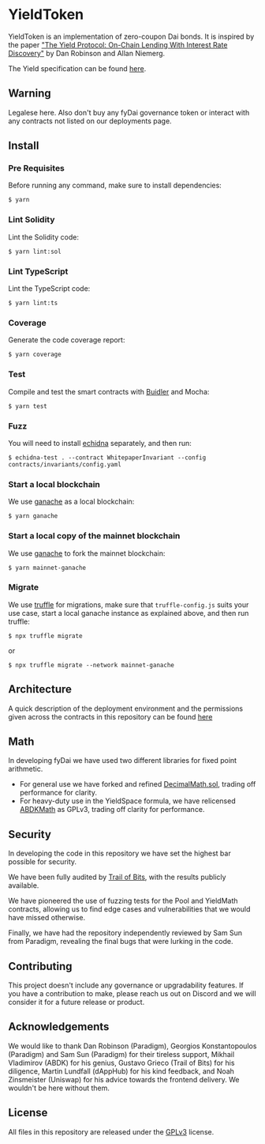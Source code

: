 # YieldToken
YieldToken is an implementation of zero-coupon Dai bonds. It is inspired by the paper ["The Yield Protocol: On-Chain Lending With
Interest Rate Discovery"](https://yield.is/Yield.pdf) by Dan Robinson and Allan Niemerg.

The Yield specification can be found [here](https://docs.google.com/document/d/1TSc63v0E9X_aqmAL5VeIM1GDpALsf6yHiq0wGpfnsns/edit?usp=sharing).

## Warning
Legalese here. Also don't buy any fyDai governance token or interact with any contracts not listed on our deployments page.

## Install


### Pre Requisites
Before running any command, make sure to install dependencies:

```
$ yarn
```

### Lint Solidity
Lint the Solidity code:

```
$ yarn lint:sol
```

### Lint TypeScript
Lint the TypeScript code:

```
$ yarn lint:ts
```

### Coverage
Generate the code coverage report:

```
$ yarn coverage
```

### Test
Compile and test the smart contracts with [Buidler](https://buidler.dev/) and Mocha:

```
$ yarn test
```

### Fuzz
You will need to install [echidna](https://github.com/crytic/echidna) separately, and then run:

```
$ echidna-test . --contract WhitepaperInvariant --config contracts/invariants/config.yaml
```

### Start a local blockchain
We use [ganache](https://www.trufflesuite.com/ganache) as a local blockchain:

```
$ yarn ganache
```

### Start a local copy of the mainnet blockchain
We use [ganache](https://www.trufflesuite.com/ganache) to fork the mainnet blockchain:

```
$ yarn mainnet-ganache
```

### Migrate
We use [truffle](https://www.trufflesuite.com/) for migrations, make sure that `truffle-config.js` suits your use case, start a local ganache instance as explained above, and then run truffle:

```
$ npx truffle migrate
```

or

```
$ npx truffle migrate --network mainnet-ganache
```

## Architecture
A quick description of the deployment environment and the permissions given across the contracts in this repository can be found [here](https://docs.google.com/document/d/1BLh-CgoUIAFuB3aLcy2cbOLAMZyKcxN39HaHCb_KdBY/edit?usp=sharing)

## Math
In developing fyDai we have used two different libraries for fixed point arithmetic.
 - For general use we have forked and refined [DecimalMath.sol](https://github.com/HQ20/contracts/tree/master/contracts/math), trading off performance for clarity.
 - For heavy-duty use in the YieldSpace formula, we have relicensed [ABDKMath](https://github.com/abdk-consulting/abdk-libraries-solidity) as GPLv3, trading off clarity for performance.

## Security
In developing the code in this repository we have set the highest bar possible for security. 

We have been fully audited by [Trail of Bits](https://www.trailofbits.com/), with the results publicly available.

We have pioneered the use of fuzzing tests for the Pool and YieldMath contracts, allowing us to find edge cases and vulnerabilities that we would have missed otherwise.

Finally, we have had the repository independently reviewed by Sam Sun from Paradigm, revealing the final bugs that were lurking in the code.

## Contributing
This project doesn't include any governance or upgradability features. If you have a contribution to make, please reach us out on Discord and we will consider it for a future release or product.

## Acknowledgements
We would like to thank Dan Robinson (Paradigm), Georgios Konstantopoulos (Paradigm) and Sam Sun (Paradigm) for their tireless support, Mikhail Vladimirov (ABDK) for his genius, Gustavo Grieco (Trail of Bits) for his diligence, Martin Lundfall (dAppHub) for his kind feedback, and Noah Zinsmeister (Uniswap) for his advice towards the frontend delivery. We wouldn't be here without them.

## License
All files in this repository are released under the [GPLv3](https://github.com/yieldprotocol/fyDai/blob/master/LICENSE.md) license.
